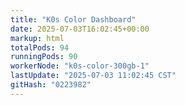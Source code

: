 ```yaml
---
title: "K0s Color Dashboard"
date: 2025-07-03T16:02:45+00:00
markup: html
totalPods: 94
runningPods: 90
workerNode: "k0s-color-300gb-1"
lastUpdate: "2025-07-03 11:02:45 CST"
gitHash: "0223982"
---
```


<!-- This content is dynamically updated by the DashboardUpdater Operator -->
<!-- The dashboard UI is rendered by Hugo templates and CSS/JS files -->
